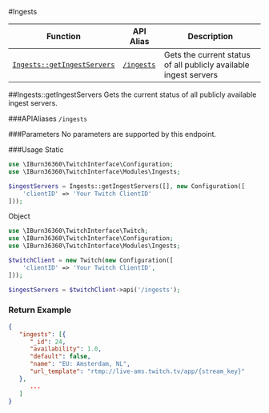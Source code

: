 #Ingests

Function | API Alias | Description
-------- | --------- | -----------
[`Ingests::getIngestServers`](#user-content-getIngestServers) | [`/ingests`](#user-content-getIngestServers) | Gets the current status of all publicly available ingest servers


##Ingests::getIngestServers
Gets the current status of all publicly available ingest servers.

###APIAliases
`/ingests`

###Parameters
No parameters are supported by this endpoint.

###Usage
Static
```php
use \IBurn36360\TwitchInterface\Configuration;
use \IBurn36360\TwitchInterface\Modules\Ingests;

$ingestServers = Ingests::getIngestServers([], new Configuration([
    'clientID' => 'Your Twitch ClientID'
]));
```

Object
```php
use \IBurn36360\TwitchInterface\Twitch;
use \IBurn36360\TwitchInterface\Configuration;
use \IBurn36360\TwitchInterface\Modules\Ingests;

$twitchClient = new Twitch(new Configuration([
    'clientID' => 'Your Twitch ClientID',
]));

$ingestServers = $twitchClient->api('/ingests');
```

### Return Example
```json
{
   "ingests": [{
      "_id": 24,
      "availability": 1.0,
      "default": false,
      "name": "EU: Amsterdam, NL",
      "url_template": "rtmp://live-ams.twitch.tv/app/{stream_key}"
   },
      ...
   ]
}
```
